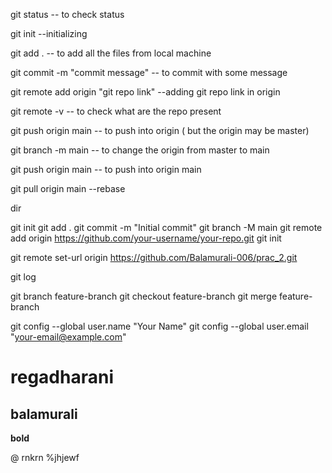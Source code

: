 git status -- to check status

git init --initializing

git add . -- to add all the files from local machine

git commit -m "commit message" -- to commit with some message

git remote add origin "git repo link" --adding git repo link in origin

git remote -v -- to check what are the repo present

git push origin main -- to push into origin ( but the origin may be master)

git branch -m main -- to change the origin from master to main

git push origin main -- to push into origin main

git pull origin main --rebase

dir





git init
git add .
git commit -m "Initial commit"
git branch -M main
git remote add origin https://github.com/your-username/your-repo.git
git init



git remote  set-url origin https://github.com/Balamurali-006/prac_2.git








git log




git branch feature-branch
git checkout feature-branch
git merge feature-branch










git config --global user.name "Your Name"
git config --global user.email "your-email@example.com"

# regadharani
## balamurali
**bold**

@ rnkrn
%jhjewf

